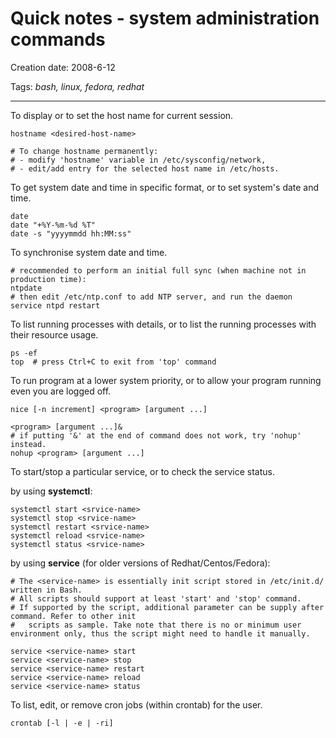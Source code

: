 # Quick notes - system administration commands

Creation date: 2008-6-12

Tags: *bash, linux, fedora, redhat*

---


To display or to set the host name for current session.
```
hostname <desired-host-name>

# To change hostname permanently:
# - modify 'hostname' variable in /etc/sysconfig/network,
# - edit/add entry for the selected host name in /etc/hosts.
```


To get system date and time in specific format, or to set system's date and time.
```
date
date "+%Y-%m-%d %T"
date -s "yyyymmdd hh:MM:ss"
```


To synchronise system date and time.
```
# recommended to perform an initial full sync (when machine not in production time):
ntpdate
# then edit /etc/ntp.conf to add NTP server, and run the daemon
service ntpd restart
```


To list running processes with details, or to list the running processes with their resource usage.
```
ps -ef
top  # press Ctrl+C to exit from 'top' command
```


To run program at a lower system priority, or to allow your program running even you are logged off.
```
nice [-n increment] <program> [argument ...]

<program> [argument ...]&
# if putting '&' at the end of command does not work, try 'nohup' instead.
nohup <program> [argument ...]
```


To start/stop a particular service, or to check the service status.

by using **systemctl**:
```
systemctl start <srvice-name>
systemctl stop <srvice-name>
systemctl restart <srvice-name>
systemctl reload <srvice-name>
systemctl status <srvice-name>
```

by using **service** (for older versions of Redhat/Centos/Fedora):
```
# The <service-name> is essentially init script stored in /etc/init.d/ written in Bash.
# All scripts should support at least 'start' and 'stop' command.
# If supported by the script, additional parameter can be supply after command. Refer to other init 
#   scripts as sample. Take note that there is no or minimum user environment only, thus the script might need to handle it manually.

service <service-name> start
service <service-name> stop
service <service-name> restart
service <service-name> reload
service <service-name> status
```


To list, edit, or remove cron jobs (within crontab) for the user.
```
crontab [-l | -e | -ri]
```
